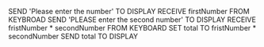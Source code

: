 SEND 'Please enter the number' TO DISPLAY
RECEIVE firstNumber FROM KEYBROAD
SEND 'PLEASE enter the second number' TO DISPLAY
RECEIVE fristNumber * secondNumber FROM KEYBOARD
SET total TO fristNumber * secondNumber
SEND total TO DISPLAY
